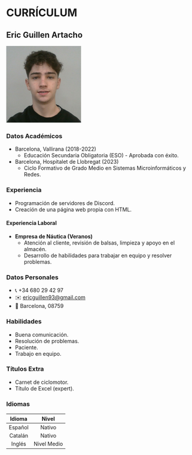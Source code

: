 #  CURRÍCULUM

## Eric Guillen Artacho
<img src="https://github.com/EricGuillen93/EricGuillen93.github.io/blob/main/foto%20eric.png" width="200">

### Datos Académicos
- Barcelona, Vallirana (2018-2022)
  - Educación Secundaria Obligatoria (ESO) - Aprobada con éxito.
- Barcelona, Hospitalet de Llobregat (2023)
  - Ciclo Formativo de Grado Medio en Sistemas Microinformáticos y Redes.

### Experiencia
- Programación de servidores de Discord.
- Creación de una página web propia con HTML.

#### Experiencia Laboral
- **Empresa de Náutica (Veranos)**
  - Atención al cliente, revisión de balsas, limpieza y apoyo en el almacén.
  - Desarrollo de habilidades para trabajar en equipo y resolver problemas.

### Datos Personales
- 📞 +34 680 29 42 97
- ✉️ ericguillen93@gmail.com
- 📍 Barcelona, 08759

### Habilidades
- Buena comunicación.
- Resolución de problemas.
- Paciente.
- Trabajo en equipo.

### Títulos Extra
- Carnet de ciclomotor.
- Título de Excel (expert).

### Idiomas

| Idioma   | Nivel        |
|:--------:|:------------:|
| Español  | Nativo       |
| Catalán  | Nativo       |
| Inglés   | Nivel Medio  |


